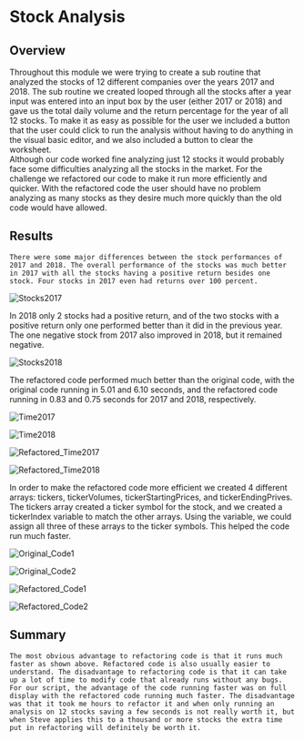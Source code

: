 # Stock Analysis
## Overview
Throughout this module we were trying to create a sub routine that analyzed the stocks of 12 different companies over the years 2017 and 2018. The sub routine we created looped through all the stocks after a year input was entered into an input box by the user (either 2017 or 2018) and gave us the total daily volume and the return percentage for the year of all 12 stocks. To make it as easy as possible for the user we included a button that the user could click to run the analysis without having to do anything in the visual basic editor, and we also included a button to clear the worksheet.  
Although our code worked fine analyzing just 12 stocks it would probably face some difficulties analyzing all the stocks in the market. For the challenge we refactored our code to make it run more efficiently and quicker. With the refactored code the user should have no problem analyzing as many stocks as they desire much more quickly than the old code would have allowed.
## Results
	There were some major differences between the stock performances of 2017 and 2018. The overall performance of the stocks was much better in 2017 with all the stocks having a positive return besides one stock. Four stocks in 2017 even had returns over 100 percent. 

![Stocks2017](Class/Module2/Stocks2017.png)

 In 2018 only 2 stocks had a positive return, and of the two stocks with a positive return only one performed better than it did in the previous year. The one negative stock from 2017 also improved in 2018, but it remained negative. 

![Stocks2018](Class/Module2/Stocks2018.png)

The refactored code performed much better than the original code, with the original code running in 5.01 and 6.10 seconds, and the refactored code running in 0.83 and 0.75 seconds for 2017 and 2018, respectively.

![Time2017](Class/Module2/Time2017.png)

![Time2018](Class/Module2/Time2018.png)

![Refactored_Time2017](Class/Module2/Refactored_Time2017.png)

![Refactored_Time2018](Class/Module2/Refactored_Time2018.png)

In order to make the refactored code more efficient we created 4 different arrays: tickers, tickerVolumes, tickerStartingPrices, and tickerEndingPrives. The tickers array created a ticker symbol for the stock, and we created a tickerIndex variable to match the other arrays. Using the variable, we could assign all three of these arrays to the ticker symbols. This helped the code run much faster.

![Original_Code1](Class/Module2/Original_Code1)

![Original_Code2](Class/Module2/Original_Code2)

![Refactored_Code1](Class/Module2/Refactored_Code1)

![Refactored_Code2](Class/Module2/Refactored_Code2)

## Summary
	The most obvious advantage to refactoring code is that it runs much faster as shown above. Refactored code is also usually easier to understand. The disadvantage to refactoring code is that it can take up a lot of time to modify code that already runs without any bugs. For our script, the advantage of the code running faster was on full display with the refactored code running much faster. The disadvantage was that it took me hours to refactor it and when only running an analysis on 12 stocks saving a few seconds is not really worth it, but when Steve applies this to a thousand or more stocks the extra time put in refactoring will definitely be worth it.
